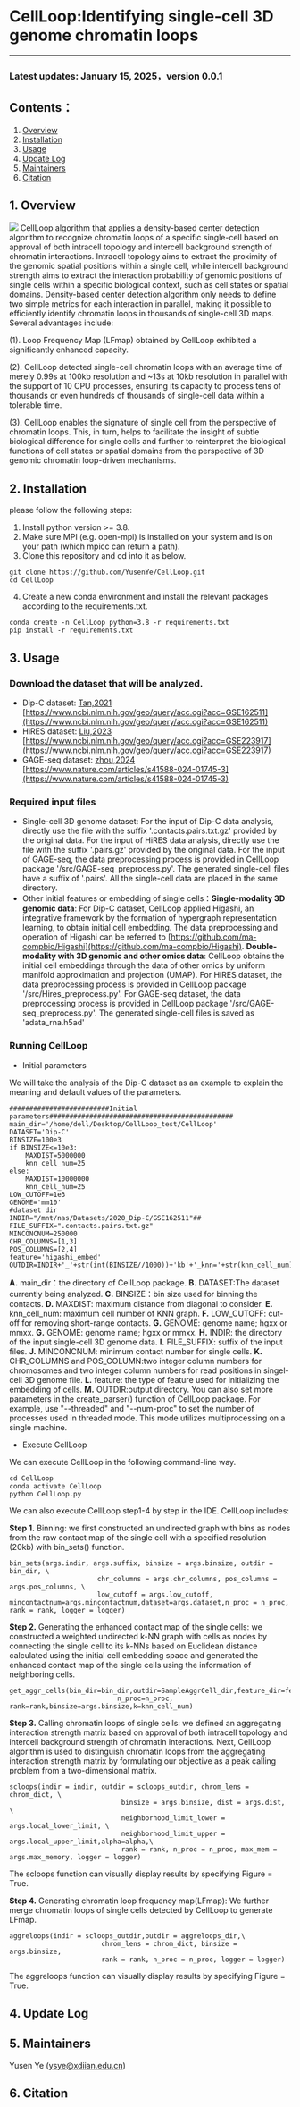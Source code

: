 # CellLoop:Identifying single-cell 3D genome chromatin loops #

----------

### Latest updates: January 15, 2025，version 0.0.1
## Contents：
1. [Overview](#Overviewn)
2. [Installation](#Installation)
3. [Usage](#Usage)
4. [Update Log](#UpdateLog)
5. [Maintainers](#Maintainers)
6. [Citation](#Citation)
## 1. Overview
![](/support/CellLoop.png)
CellLoop algorithm that applies a density-based center detection algorithm to recognize chromatin loops of a specific single-cell based on approval of both intracell topology and intercell background strength of chromatin interactions. Intracell topology aims to extract the proximity of the genomic spatial positions within a single cell, while intercell background strength aims to extract the interaction probability of genomic positions of single cells within a specific biological context, such as cell states or spatial domains. Density-based center detection algorithm only needs to define two simple metrics for each interaction in parallel, making it possible to efficiently identify chromatin loops in thousands of single-cell 3D maps. Several advantages include:

(1). Loop Frequency Map (LFmap) obtained by CellLoop exhibited a significantly enhanced capacity. 

(2). CellLoop detected single-cell chromatin loops with an average time of merely 0.99s at 100kb resolution and ~13s at 10kb resolution in parallel with the support of 10 CPU processes, ensuring its capacity to process tens of thousands or even hundreds of thousands of single-cell data within a tolerable time. 

(3). CellLoop enables the signature of single cell from the perspective of chromatin loops. This, in turn, helps to facilitate the insight of subtle biological difference for single cells and further to reinterpret the biological functions of cell states or spatial domains from the perspective of 3D genomic chromatin loop-driven mechanisms.

## 2. Installation
please follow the following steps:
1. Install python version >= 3.8.
2. Make sure MPI (e.g. open-mpi) is installed on your system and is on your path (which mpicc can return a path).
3. Clone this repository and cd into it as below.
```
git clone https://github.com/YusenYe/CellLoop.git
cd CellLoop
```
4. Create a new conda environment and install the relevant packages according to the requirements.txt.
```
conda create -n CellLoop python=3.8 -r requirements.txt
pip install -r requirements.txt
```
## 3. Usage
### Download the dataset that will be analyzed.
- Dip-C dataset: [Tan,2021](https://www.cell.com/cell/fulltext/S0092-8674(20)31754-2?_returnURL=https%3A%2F%2Flinkinghub.elsevier.com%2Fretrieve%2Fpii%2FS0092867420317542%3Fshowall%3Dtrue) 
                 [https://www.ncbi.nlm.nih.gov/geo/query/acc.cgi?acc=GSE162511](https://www.ncbi.nlm.nih.gov/geo/query/acc.cgi?acc=GSE162511)
- HiRES dataset: [Liu,2023](https://www.science.org/doi/10.1126/science.adg3797)
                 [https://www.ncbi.nlm.nih.gov/geo/query/acc.cgi?acc=GSE223917](https://www.ncbi.nlm.nih.gov/geo/query/acc.cgi?acc=GSE223917)
- GAGE-seq dataset: [zhou,2024](https://www.ncbi.nlm.nih.gov/geo/query/acc.cgi?acc=GSE238001)
                    [https://www.nature.com/articles/s41588-024-01745-3](https://www.nature.com/articles/s41588-024-01745-3)


### Required input files
- Single-cell 3D genome dataset: For the input of Dip-C data analysis, directly use the file with the suffix '.contacts.pairs.txt.gz' provided by the original data. For the input of HiRES data analysis, directly use the file with the suffix '.pairs.gz' provided by the original data. For the input of GAGE-seq, the data preprocessing process is provided in CellLoop package '/src/GAGE-seq_preprocess.py'. The generated single-cell files have a suffix of '.pairs'. All the single-cell data are placed in the same directory.
- Other initial features or embedding of single cells：**Single-modality 3D genomic data**: For Dip-C dataset, CellLoop applied Higashi, an integrative framework by the formation of hypergraph representation learning, to obtain initial cell embedding. The data preprocessing and operation of Higashi can be referred to [https://github.com/ma-compbio/Higashi](https://github.com/ma-compbio/Higashi).
                                                      **Double-modality with 3D genomic and other omics data**: CellLoop obtains the initial cell embeddings through the data of other omics by uniform manifold approximation and projection (UMAP). For HiRES dataset, the data preprocessing process is provided in CellLoop package '/src/Hires_preprocess.py'. For GAGE-seq dataset, the data preprocessing process is provided in CellLoop package '/src/GAGE-seq_preprocess.py'. The generated single-cell files is saved as 'adata_rna.h5ad'

### Running CellLoop

- Initial parameters

We will take the analysis of the Dip-C dataset as an example to explain the meaning and default values of the parameters.
```
#########################Initial parameters##############################################
main_dir='/home/dell/Desktop/CellLoop_test/CellLoop'
DATASET='Dip-C'
BINSIZE=100e3
if BINSIZE<=10e3:
    MAXDIST=5000000
    knn_cell_num=25
else:
    MAXDIST=10000000
    knn_cell_num=25
LOW_CUTOFF=1e3   
GENOME='mm10'
#dataset dir
INDIR="/mnt/nas/Datasets/2020_Dip-C/GSE162511"##
FILE_SUFFIX=".contacts.pairs.txt.gz"
MINCONCNUM=250000
CHR_COLUMNS=[1,3]
POS_COLUMNS=[2,4]
feature='higashi_embed'
OUTDIR=INDIR+'_'+str(int(BINSIZE//1000))+'kb'+'_knn='+str(knn_cell_num)
```
**A.** main_dir：the directory of CellLoop package. **B.** DATASET:The dataset currently being analyzed. **C.** BINSIZE：bin size used for binning the contacts. **D.**  MAXDIST: maximum distance from diagonal to consider.  **E.**  knn_cell_num: maximum cell number of KNN graph.  **F.**  LOW_CUTOFF: cut-off for removing short-range contacts. **G.** GENOME: genome name; hgxx or mmxx.  **G.** GENOME: genome name; hgxx or mmxx. **H.** INDIR: the directory of the input single-cell 3D genome data. **I.** FILE_SUFFIX: suffix of the input files. **J.** MINCONCNUM: minimum contact number for single cells. **K.** CHR_COLUMNS and POS_COLUMN:two integer column numbers for chromosomes and two integer column numbers for read positions in singel-cell 3D genome file.  **L.** feature: the type of feature used for initializing the embedding of cells. **M.** OUTDIR:output directory. 
You can also set more parameters in the create_parser() function of CellLoop package. For example, use "--threaded" and "--num-proc" to set the number of processes used in threaded mode. This mode utilizes multiprocessing on a single machine. 

- Execute CellLoop

We can execute CellLoop in the following command-line way.
```
cd CellLoop
conda activate CellLoop 
python CellLoop.py
```
We can also execute CellLoop step1-4 by step in the IDE. CellLoop includes:

**Step 1.** Binning: we first constructed an undirected graph with bins as nodes from the raw contact map of the single cell with a specified resolution (20kb) with bin_sets() function.
```
bin_sets(args.indir, args.suffix, binsize = args.binsize, outdir = bin_dir, \
                      chr_columns = args.chr_columns, pos_columns = args.pos_columns, \
                      low_cutoff = args.low_cutoff, mincontactnum=args.mincontactnum,dataset=args.dataset,n_proc = n_proc, rank = rank, logger = logger)
```
**Step 2.** Generating the enhanced contact map of the single cells: we constructed a weighted undirected k-NN graph with cells as nodes by connecting the single cell to its k-NNs based on Euclidean distance calculated using the initial cell embedding space and generated the enhanced contact map of the single cells using the information of neighboring cells.
```
get_aggr_cells(bin_dir=bin_dir,outdir=SampleAggrCell_dir,feature_dir=feature_dir,feature=feature,chrom_lens=chrom_dict,\
                           n_proc=n_proc, rank=rank,binsize=args.binsize,k=knn_cell_num)
```
**Step 3.** Calling chromatin loops of single cells:   we defined an aggregating interaction strength matrix  based on approval of both intracell topology and intercell background strength of chromatin interactions. Next, CellLoop algorithm is used to distinguish chromatin loops from the aggregating interaction strength matrix by formulating our objective as a peak calling problem from a two-dimensional matrix.
```
scloops(indir = indir, outdir = scloops_outdir, chrom_lens = chrom_dict, \
                            binsize = args.binsize, dist = args.dist, \
                            neighborhood_limit_lower = args.local_lower_limit, \
                            neighborhood_limit_upper = args.local_upper_limit,alpha=alpha,\
                            rank = rank, n_proc = n_proc, max_mem = args.max_memory, logger = logger)
```
The scloops function can visually display results by specifying Figure = True. 

**Step 4.** Generating chromatin loop frequency map(LFmap): We further merge chromatin loops of single cells detected by CellLoop to generate LFmap. 
```
aggreloops(indir = scloops_outdir,outdir = aggreloops_dir,\
                       chrom_lens = chrom_dict, binsize = args.binsize,
                       rank = rank, n_proc = n_proc, logger = logger)
```
The aggreloops function can visually display results by specifying Figure = True. 

## 4. Update Log
## 5. Maintainers
Yusen Ye (ysye@xdiian.edu.cn)
## 6. Citation
